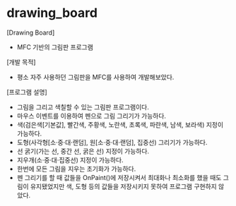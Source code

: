 # drawing_board

[Drawing Board]
 - MFC 기반의 그림판 프로그램

[개발 목적]
 - 평소 자주 사용하던 그림판을 MFC를 사용하여 개발해보았다. 

[프로그램 설명]
 - 그림을 그리고 색칠할 수 있는 그림판 프로그램이다.
 - 마우스 이벤트를 이용하여 펜으로 그림 그리기가 가능하다.
 - 색(검은색[기본값], 빨간색, 주황색, 노란색, 초록색, 파란색, 남색, 보라색) 지정이 가능하다. 
 - 도형(사각형[소·중·대·랜덤], 원[소·중·대·랜덤], 집중선) 그리기가 가능하다.
 - 선 굵기(가는 선, 중간 선, 굵은 선) 지정이 가능하다.
 - 지우개(소·중·대·집중선) 지정이 가능하다.
 - 한번에 모든 그림을 지우는 초기화가 가능하다.
 - 펜 그리기를 할 때 값들을 OnPaint()에 저장시켜서 최대화나 최소화를 했을 때도 그림이 유지됐었지만 색, 도형 등의 값들을 저장시키지 못하여 프로그램 구현하지 않았다.
